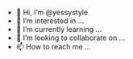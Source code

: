 - 👋 Hi, I’m @yessystyle
- 👀 I’m interested in ...
- 🌱 I’m currently learning ...
- 💞️ I’m looking to collaborate on ...
- 📫 How to reach me ...

<!---
yessystyle/yessystyle is a ✨ special ✨ repository because its `README.md` (this file) appears on your GitHub profile.
You can click the Preview link to take a look at your changes.
--->
